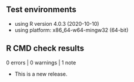 ## Test environments
-  using R version 4.0.3 (2020-10-10)
-  using platform: x86_64-w64-mingw32 (64-bit)

## R CMD check results

0 errors | 0 warnings | 1 note

* This is a new release.
